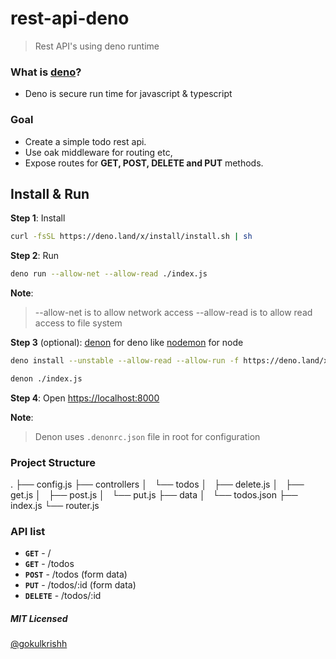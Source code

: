 # rest-api-deno

> Rest API's using deno runtime

### What is [deno](https://deno.land/)?

- Deno is secure run time for javascript & typescript

### Goal

- Create a simple todo rest api.
- Use oak middleware for routing etc,
- Expose routes for **GET, POST, DELETE and PUT** methods.

## Install & Run

**Step 1**: Install

```bash
curl -fsSL https://deno.land/x/install/install.sh | sh
```

**Step 2**: Run

```bash
deno run --allow-net --allow-read ./index.js
```

**Note**:

> --allow-net is to allow network access
> --allow-read is to allow read access to file system

**Step 3** (optional): [denon](https://github.com/eliassjogreen/denon) for deno like [nodemon](https://www.npmjs.com/package/nodemon) for node

```bash
deno install --unstable --allow-read --allow-run -f https://deno.land/x/denon/denon.ts

denon ./index.js
```

**Step 4**: Open [https://localhost:8000](https://localhost:8000)

**Note**:

> Denon uses `.denonrc.json` file in root for configuration

### Project Structure

.
├── config.js
├── controllers
│   └── todos
│   ├── delete.js
│   ├── get.js
│   ├── post.js
│   └── put.js
├── data
│   └── todos.json
├── index.js
└── router.js

### API list

- **`GET`** - /
- **`GET`** - /todos
- **`POST`** - /todos (form data)
- **`PUT`** - /todos/:id (form data)
- **`DELETE`** - /todos/:id

##### MIT Licensed

[@gokulkrishh](https://github.com/gokulkrishh)
